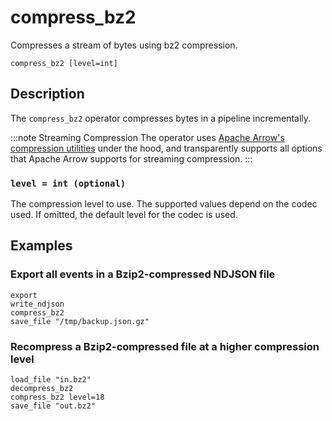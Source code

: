 # compress_bz2

Compresses a stream of bytes using bz2 compression.

```tql
compress_bz2 [level=int]
```

## Description

The `compress_bz2` operator compresses bytes in a pipeline incrementally.

:::note Streaming Compression
The operator uses [Apache Arrow's compression
utilities][apache-arrow-compression] under the hood, and transparently supports
all options that Apache Arrow supports for streaming compression.
:::

[apache-arrow-compression]: https://arrow.apache.org/docs/cpp/api/utilities.html#compression

### `level = int (optional)`

The compression level to use. The supported values depend on the codec used. If
omitted, the default level for the codec is used.

## Examples

### Export all events in a Bzip2-compressed NDJSON file

```tql
export
write_ndjson
compress_bz2
save_file "/tmp/backup.json.gz"
```

###  Recompress a Bzip2-compressed file at a higher compression level

```tql
load_file "in.bz2"
decompress_bz2
compress_bz2 level=18
save_file "out.bz2"
```
